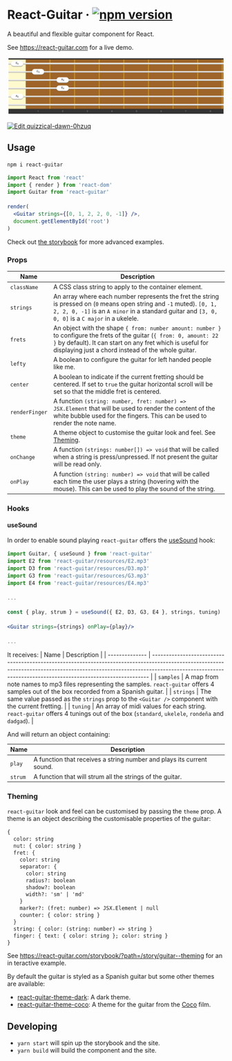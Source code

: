 # React-Guitar &middot; [![npm version](https://img.shields.io/npm/v/react-guitar.svg?style=flat)](https://www.npmjs.com/package/react-guitar)

A beautiful and flexible guitar component for React.

See https://react-guitar.com for a live demo.

![Screenshot of the rendered component with an A minor chord](packages/react-guitar/screenshot.png)

[![Edit quizzical-dawn-0hzuq](https://codesandbox.io/static/img/play-codesandbox.svg)](https://codesandbox.io/s/interesting-breeze-ll7zh)

## Usage

```
npm i react-guitar
```

```jsx
import React from 'react'
import { render } from 'react-dom'
import Guitar from 'react-guitar'

render(
  <Guitar strings={[0, 1, 2, 2, 0, -1]} />,
  document.getElementById('root')
)
```

Check out [the storybook](https://react-guitar.com/storybook) for more advanced examples.

### Props

| Name           | Description                                                                                                                                                                                                                               |
| -------------- | ----------------------------------------------------------------------------------------------------------------------------------------------------------------------------------------------------------------------------------------- |
| `className`    | A CSS class string to apply to the container element.                                                                                                                                                                                     |
| `strings`      | An array where each number represents the fret the string is pressed on (`0` means open string and `-1` muted). `[0, 1, 2, 2, 0, -1]` is an `A minor` in a standard guitar and `[3, 0, 0, 0]` is a `C major` in a ukelele.                |
| `frets`        | An object with the shape `{ from: number amount: number }` to configure the frets of the guitar (`{ from: 0, amount: 22 }` by default). It can start on any fret which is useful for displaying just a chord instead of the whole guitar. |
| `lefty`        | A boolean to configure the guitar for left handed people like me.                                                                                                                                                                         |
| `center`       | A boolean to indicate if the current fretting should be centered. If set to `true` the guitar horizontal scroll will be set so that the middle fret is centered.                                                                          |
| `renderFinger` | A function `(string: number, fret: number) => JSX.Element` that will be used to render the content of the white bubble used for the fingers. This can be used to render the note name.                                                    |
| `theme`        | A theme object to customise the guitar look and feel. See [Theming](#theming).                                                                                                                                                            |
| `onChange`     | A function `(strings: number[]) => void` that will be called when a string is press/unpressed. If not present the guitar will be read only.                                                                                               |
| `onPlay`       | A function `(string: number) => void` that will be called each time the user plays a string (hovering with the mouse). This can be used to play the sound of the string.                                                                  |

### Hooks

#### useSound

In order to enable sound playing `react-guitar` offers the [useSound](packages/react-guitar/src/hooks/sound.ts) hook:

```jsx
import Guitar, { useSound } from 'react-guitar'
import E2 from 'react-guitar/resources/E2.mp3'
import D3 from 'react-guitar/resources/D3.mp3'
import G3 from 'react-guitar/resources/G3.mp3'
import E4 from 'react-guitar/resources/E4.mp3'

...

const { play, strum } = useSound({ E2, D3, G3, E4 }, strings, tuning)

<Guitar strings={strings} onPlay={play}/>

...
```

It receives:
| Name | Description |
| -------------- | ----------------------------------------------------------------------------------------------------------------------------------------------------------------------------------------------------------------------------------------- |
| `samples` | A map from note names to mp3 files representing the samples. `react-guitar` offers 4 samples out of the box recorded from a Spanish guitar. |
| `strings` | The same value passed as the `strings` prop to the `<Guitar />` component with the current fretting. |
| `tuning` | An array of midi values for each string. `react-guitar` offers 4 tunings out of the box (`standard`, `ukelele`, `rondeña` and `dadgad`). |

And will return an object containing:

| Name    | Description                                                           |
| ------- | --------------------------------------------------------------------- |
| `play`  | A function that receives a string number and plays its current sound. |
| `strum` | A function that will strum all the strings of the guitar.             |

### Theming

`react-guitar` look and feel can be customised by passing the `theme` prop. A theme is an object describing the customisable properties of the guitar:

```tsx
{
  color: string
  nut: { color: string }
  fret: {
    color: string
    separator: {
      color: string
      radius?: boolean
      shadow?: boolean
      width?: 'sm' | 'md'
    }
    marker?: (fret: number) => JSX.Element | null
    counter: { color: string }
  }
  string: { color: (string: number) => string }
  finger: { text: { color: string }; color: string }
}
```

See https://react-guitar.com/storybook/?path=/story/guitar--theming for an in teractive example.

By default the guitar is styled as a Spanish guitar but some other themes are available:

- [react-guitar-theme-dark](packages/react-guitar-theme-dark): A dark theme.
- [react-guitar-theme-coco](packages/react-guitar-theme-coco): A theme for the guitar from the [Coco](<https://en.wikipedia.org/wiki/Coco_(2017_film)>) film.

## Developing

- `yarn start` will spin up the storybook and the site.
- `yarn build` will build the component and the site.
